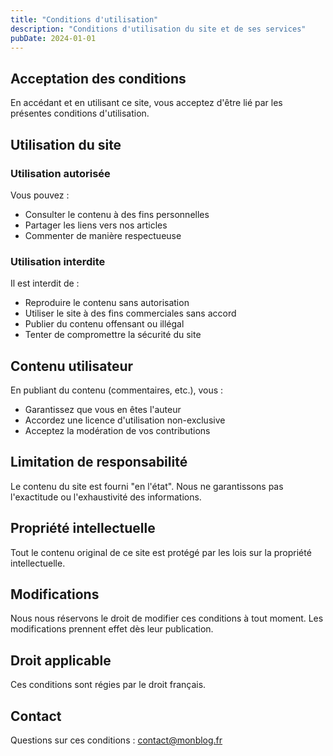 ```yaml
---
title: "Conditions d'utilisation"
description: "Conditions d'utilisation du site et de ses services"
pubDate: 2024-01-01
---
```


## Acceptation des conditions

En accédant et en utilisant ce site, vous acceptez d'être lié par les présentes conditions d'utilisation.

## Utilisation du site

### Utilisation autorisée

Vous pouvez :

- Consulter le contenu à des fins personnelles
- Partager les liens vers nos articles
- Commenter de manière respectueuse

### Utilisation interdite

Il est interdit de :

- Reproduire le contenu sans autorisation
- Utiliser le site à des fins commerciales sans accord
- Publier du contenu offensant ou illégal
- Tenter de compromettre la sécurité du site

## Contenu utilisateur

En publiant du contenu (commentaires, etc.), vous :

- Garantissez que vous en êtes l'auteur
- Accordez une licence d'utilisation non-exclusive
- Acceptez la modération de vos contributions

## Limitation de responsabilité

Le contenu du site est fourni "en l'état". Nous ne garantissons pas l'exactitude ou l'exhaustivité des informations.

## Propriété intellectuelle

Tout le contenu original de ce site est protégé par les lois sur la propriété intellectuelle.

## Modifications

Nous nous réservons le droit de modifier ces conditions à tout moment. Les modifications prennent effet dès leur publication.

## Droit applicable

Ces conditions sont régies par le droit français.

## Contact

Questions sur ces conditions : contact@monblog.fr
